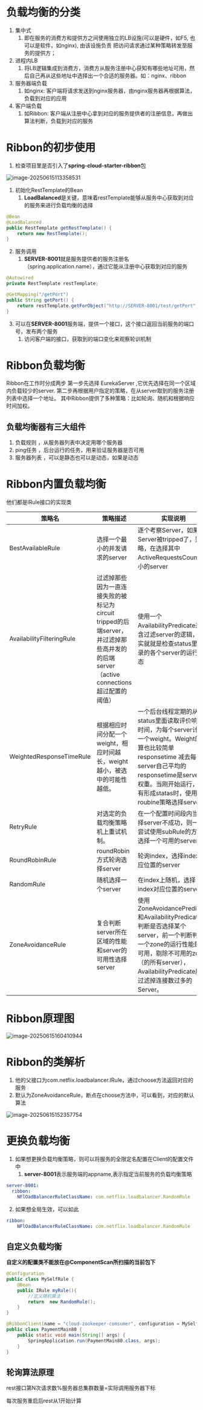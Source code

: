 # 

# 负载均衡的分类

1. 集中式
   1. 即在服务的消费方和提供方之间使用独立的LB设施(可以是硬件，如F5, 也可以是软件，如nginx), 由该设施负责	把访问请求通过某种策略转发至服务的提供方；
2. 进程内LB
   1. 将LB逻辑集成到消费方，消费方从服务注册中心获知有哪些地址可用，然后自己再从这些地址中选择出一个合适的服务器。如：nginx、ribbon
3. 服务器端负载
   1. 如nginx: 客户端将请求发送到nginx服务器，由nginx服务器再根据算法，负载到对应的应用
4. 客户端负载
   1. 如Ribbon: 客户端从注册中心拿到对应的服务提供者的注册信息，再做出算法判断，负载到对应的服务

# Ribbon的初步使用

1. 检查项目里是否引入了<b id="gray">spring-cloud-starter-ribbon</b>包

![image-20250615113358531](image/3-load-balance/image-20250615113358531.png)

1. 初始化RestTemplate的Bean
   1. <b id="blue">LoadBalanced</b>是关键，意味着restTemplate能够从服务中心获取到对应的服务来进行负载均衡的选择

```java
@Bean
@LoadBalanced
public RestTemplate getRestTemplate() {
    return new RestTemplate();
}
```

2. 服务调用
   1. <b id="blue">SERVER-8001</b>就是服务提供者的服务注册名（spring.application.name），通过它能从注册中心获取到对应的服务

```java
@Autowired
private RestTemplate restTemplate;

@GetMapping("/getPort")
public String getPort() {
    return restTemplate.getForObject("http://SERVER-8001/test/getPort", String.class);
}
```

3. 可以在<b id="blue">SERVER-8001</b>服务端，提供一个接口，这个接口返回当前服务的端口号，发布两个服务
   1. 访问客户端的接口，获取到的端口变化来观察轮训机制

# Ribbon负载均衡

Ribbon在工作时分成两步
第一步先选择 EurekaServer ,它优先选择在同一个区域内负载较少的server.
第二步再根据用户指定的策略，在从server取到的服务注册列表中选择一个地址。
其中Ribbon提供了多种策略：比如轮询、随机和根据响应时间加权。

## 负载均衡器有三大组件  

1. 负载规则 ，从服务器列表中决定用哪个服务器
2. ping任务 ，后台运行的任务，用来验证服务器是否可用
3. 服务器列表 ，可以是静态也可以是动态，如果是动态  



# Ribbon内置负载均衡

他们都是IRule接口的实现类

| 策略名                    | 策略描述                                                     | 实现说明                                                     |
| ------------------------- | ------------------------------------------------------------ | ------------------------------------------------------------ |
| BestAvailableRule         | 选择一个最小的并发请求的server                               | 逐个考察Server，如果Server被tripped了，则忽略，在选择其中ActiveRequestsCount最小的server |
| AvailabilityFilteringRule | 过滤掉那些因为一直连接失败的被标记为circuit tripped的后端server，并过滤掉那些高并发的的后端server（active connections 超过配置的阈值） | 使用一个AvailabilityPredicate来包含过滤server的逻辑，其实就就是检查status里记录的各个server的运行状态 |
| WeightedResponseTimeRule  | 根据相应时间分配一个weight，相应时间越长，weight越小，被选中的可能性越低。 | 一个后台线程定期的从status里面读取评价响应时间，为每个server计算一个weight。Weight的计算也比较简单responsetime 减去每个server自己平均的responsetime是server的权重。当刚开始运行，没有形成statas时，使用roubine策略选择server。 |
| RetryRule                 | 对选定的负载均衡策略机上重试机制。                           | 在一个配置时间段内当选择server不成功，则一直尝试使用subRule的方式选择一个可用的server |
| RoundRobinRule            | roundRobin方式轮询选择server                                 | 轮询index，选择index对应位置的server                         |
| RandomRule                | 随机选择一个server                                           | 在index上随机，选择index对应位置的server                     |
| ZoneAvoidanceRule         | 复合判断server所在区域的性能和server的可用性选择server       | 使用ZoneAvoidancePredicate和AvailabilityPredicate来判断是否选择某个server，前一个判断判定一个zone的运行性能是否可用，剔除不可用的zone（的所有server），AvailabilityPredicate用于过滤掉连接数过多的Server。 |

# Ribbon原理图

![image-20250615160410944](image/3-load-balance/image-20250615160410944.png)


# Ribbon的类解析

1. 他的父接口为com.netflix.loadbalancer.IRule，通过choose方法返回对应的服务
2. 默认为ZoneAvoidanceRule，断点在choose方法中，可以看到，对应的默认算法

![image-20250615152357754](image/3-load-balance/image-20250615152357754.png)

# 更换负载均衡

1. 如果想更换负载均衡策略，则可以将服务的全限定名配置在Client的配置文件中
   1. <b id="blue">server-8001</b>表示服务端的appname,表示指定当前服务的负载均衡策略

```yml
server-8001:
  ribbon:
    NFlOadBalancerRuleClassName: com.netflix.loadbalancer.RandomRule
```

2. 如果想全局生效，可以如此

```yml
ribbon:
    NFlOadBalancerRuleClassName: com.netflix.loadbalancer.RandomRule
```



## 自定义负载均衡

**自定义的配置类不能放在@ComponentScan所扫描的当前包下**

```java
@Configuration
public class MySelfRule {
    @Bean
    public IRule myRule(){
        //定义随机算法
        return  new RandomRule();
    }
}
```

```java
@RibbonClient(name = "cloud-zookeeper-comsumer", configuration = MySelfRule.class)
public class PaymentMain80 {
    public static void main(String[] args) {
        SpringApplication.run(PaymentMain80.class, args);
    }
}
```

## 轮询算法原理

rest接口第N次请求数%服务器总集群数量=实际调用服务器下标

每次服务重启后rest从1开始计算 

